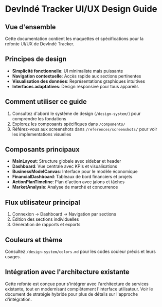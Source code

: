 # DevIndé Tracker UI/UX Design Guide

## Vue d'ensemble
Cette documentation contient les maquettes et spécifications pour la refonte UI/UX de DevIndé Tracker.

## Principes de design
- **Simplicité fonctionnelle**: UI minimaliste mais puissante
- **Navigation contextuelle**: Accès rapide aux sections pertinentes
- **Visualisation des données**: Représentations graphiques intuitives
- **Interfaces adaptatives**: Design responsive pour tous appareils

## Comment utiliser ce guide
1. Consultez d'abord le système de design (`/design-system/`) pour comprendre les fondations
2. Explorez les composants spécifiques dans `/components/`
3. Référez-vous aux screenshots dans `/references/screenshots/` pour voir les implementations visuelles

## Composants principaux
- **MainLayout**: Structure globale avec sidebar et header
- **Dashboard**: Vue centrale avec KPIs et visualisations
- **BusinessModelCanvas**: Interface pour le modèle économique
- **FinancialDashboard**: Tableaux de bord financiers et projets
- **ActionPlanTimeline**: Plan d'action avec jalons et tâches
- **MarketAnalysis**: Analyse de marché et concurrence

## Flux utilisateur principal
1. Connexion → Dashboard → Navigation par sections
2. Édition des sections individuelles
3. Génération de rapports et exports

## Couleurs et thème
Consultez `/design-system/colors.md` pour les codes couleur précis et leurs usages.

## Intégration avec l'architecture existante
Cette refonte est conçue pour s'intégrer avec l'architecture de services existante, tout en modernisant complètement l'interface utilisateur. Voir le document de stratégie hybride pour plus de détails sur l'approche d'intégration.
